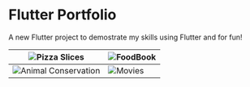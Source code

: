 # Flutter Portfolio
A new Flutter project to demostrate my skills using Flutter and for fun!

|![Pizza Slices](gifs/pizzas.gif)|![FoodBook](gifs/food_book.gif)|
|------------|-------------|
|![Animal Conservation](gifs/animal_reserve.gif)|![Movies](gifs/movies.gif)|